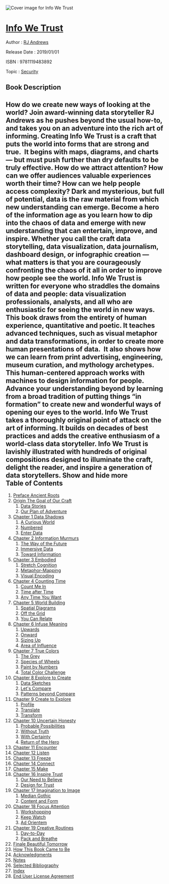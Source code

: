 ![Cover image for Info We Trust](https://imgdetail.ebookreading.net/cover/cover/20200215/EB9781119483892.jpg)

[Info We Trust](https://ebookreading.net/view/book/Info+We+Trust-EB9781119483892_1.html "Info We Trust")
====================================================================================================================

Author : [RJ Andrews](https://ebookreading.net/search/author/RJ+Andrews)

Release Date : 2019/01/01

ISBN : 9781119483892

Topic : [Security](https://ebookreading.net/search/category/security)

Book Description
-----------------

 How do we create new ways of looking at the world? Join award-winning data storyteller RJ Andrews as he pushes beyond the usual how-to, and takes you on an adventure into the rich art of informing.
Creating Info We Trust is a craft that puts the world into forms that are strong and true.  It begins with maps, diagrams, and charts — but must push further than dry defaults to be truly effective. How do we attract attention? How can we offer audiences valuable experiences worth their time? How can we help people access complexity?
Dark and mysterious, but full of potential, data is the raw material from which new understanding can emerge. Become a hero of the information age as you learn how to dip into the chaos of data and emerge with new understanding that can entertain, improve, and inspire. Whether you call the craft data storytelling, data visualization, data journalism, dashboard design, or infographic creation — what matters is that you are courageously confronting the chaos of it all in order to improve how people see the world. Info We Trust is written for everyone who straddles the domains of data and people: data visualization professionals, analysts, and all who are enthusiastic for seeing the world in new ways.
This book draws from the entirety of human experience, quantitative and poetic. It teaches advanced techniques, such as visual metaphor and data transformations, in order to create more human presentations of data.  It also shows how we can learn from print advertising, engineering, museum curation, and mythology archetypes. This human-centered approach works with machines to design information for people. Advance your understanding beyond by learning from a broad tradition of putting things “in formation” to create new and wonderful ways of opening our eyes to the world.
Info We Trust takes a thoroughly original point of attack on the art of informing. It builds on decades of best practices and adds the creative enthusiasm of a world-class data storyteller. Info We Trust is lavishly illustrated with hundreds of original compositions designed to illuminate the craft, delight the reader, and inspire a generation of data storytellers.
        Show and hide more                
Table of Contents
-----------------

1. [Preface Ancient Roots](https://ebookreading.net/view/book/Info+We+Trust-EB9781119483892_9.html)
1. [Origin The Goal of Our Craft](https://ebookreading.net/view/book/Info+We+Trust-EB9781119483892_10.html)
    1. [Data Stories](https://ebookreading.net/view/book/Info+We+Trust-EB9781119483892_10.html#c00-1)
    1. [Our Plan of Adventure](https://ebookreading.net/view/book/Info+We+Trust-EB9781119483892_10.html#c00-2)
1. [Chapter 1 Data Shadows](https://ebookreading.net/view/book/Info+We+Trust-EB9781119483892_11.html)
    1. [A Curious World](https://ebookreading.net/view/book/Info+We+Trust-EB9781119483892_11.html#c01-1)
    1. [Numbered](https://ebookreading.net/view/book/Info+We+Trust-EB9781119483892_11.html#c01-2)
    1. [Enter Data](https://ebookreading.net/view/book/Info+We+Trust-EB9781119483892_11.html#c01-3)
1. [Chapter 2 Information Murmurs](https://ebookreading.net/view/book/Info+We+Trust-EB9781119483892_12.html)
    1. [The Way of the Future](https://ebookreading.net/view/book/Info+We+Trust-EB9781119483892_12.html#c02-1)
    1. [Immersive Data](https://ebookreading.net/view/book/Info+We+Trust-EB9781119483892_12.html#c02-2)
    1. [Toward Information](https://ebookreading.net/view/book/Info+We+Trust-EB9781119483892_12.html#c02-3)
1. [Chapter 3 Embodied](https://ebookreading.net/view/book/Info+We+Trust-EB9781119483892_13.html)
    1. [Stretch Cognition](https://ebookreading.net/view/book/Info+We+Trust-EB9781119483892_13.html#c03-1)
    1. [Metaphor-Mapping](https://ebookreading.net/view/book/Info+We+Trust-EB9781119483892_13.html#c03-2)
    1. [Visual Encoding](https://ebookreading.net/view/book/Info+We+Trust-EB9781119483892_13.html#c03-3)
1. [Chapter 4 Counting Time](https://ebookreading.net/view/book/Info+We+Trust-EB9781119483892_14.html)
    1. [Count Me In](https://ebookreading.net/view/book/Info+We+Trust-EB9781119483892_14.html#c4-1)
    1. [Time after Time](https://ebookreading.net/view/book/Info+We+Trust-EB9781119483892_14.html#c4-2)
    1. [Any Time You Want](https://ebookreading.net/view/book/Info+We+Trust-EB9781119483892_14.html#c04-1)
1. [Chapter 5 World Building](https://ebookreading.net/view/book/Info+We+Trust-EB9781119483892_15.html)
    1. [Spatial Diagrams](https://ebookreading.net/view/book/Info+We+Trust-EB9781119483892_15.html#c05-1)
    1. [Off the Grid](https://ebookreading.net/view/book/Info+We+Trust-EB9781119483892_15.html#c05-2)
    1. [You Can Relate](https://ebookreading.net/view/book/Info+We+Trust-EB9781119483892_15.html#c05-3)
1. [Chapter 6 Infuse Meaning](https://ebookreading.net/view/book/Info+We+Trust-EB9781119483892_16.html)
    1. [Upwards](https://ebookreading.net/view/book/Info+We+Trust-EB9781119483892_16.html#c06-1)
    1. [Onward](https://ebookreading.net/view/book/Info+We+Trust-EB9781119483892_16.html#c06-2)
    1. [Sizing Up](https://ebookreading.net/view/book/Info+We+Trust-EB9781119483892_16.html#c06-3)
    1. [Area of Influence](https://ebookreading.net/view/book/Info+We+Trust-EB9781119483892_16.html#c06-4)
1. [Chapter 7 True Colors](https://ebookreading.net/view/book/Info+We+Trust-EB9781119483892_17.html)
    1. [The Grey](https://ebookreading.net/view/book/Info+We+Trust-EB9781119483892_17.html#c07-1)
    1. [Species of Wheels](https://ebookreading.net/view/book/Info+We+Trust-EB9781119483892_17.html#c07-2)
    1. [Paint by Numbers](https://ebookreading.net/view/book/Info+We+Trust-EB9781119483892_17.html#c07-3)
    1. [Total Color Challenge](https://ebookreading.net/view/book/Info+We+Trust-EB9781119483892_17.html#c07-4)
1. [Chapter 8 Explore to Create](https://ebookreading.net/view/book/Info+We+Trust-EB9781119483892_18.html)
    1. [Data Sketches](https://ebookreading.net/view/book/Info+We+Trust-EB9781119483892_18.html#c08-1)
    1. [Let&#39;s Compare](https://ebookreading.net/view/book/Info+We+Trust-EB9781119483892_18.html#c08-2)
    1. [Patterns beyond Compare](https://ebookreading.net/view/book/Info+We+Trust-EB9781119483892_18.html#c08-3)
1. [Chapter 9 Create to Explore](https://ebookreading.net/view/book/Info+We+Trust-EB9781119483892_19.html)
    1. [Profile](https://ebookreading.net/view/book/Info+We+Trust-EB9781119483892_19.html#c09-1)
    1. [Translate](https://ebookreading.net/view/book/Info+We+Trust-EB9781119483892_19.html#c09-2)
    1. [Transform](https://ebookreading.net/view/book/Info+We+Trust-EB9781119483892_19.html#c09-3)
1. [Chapter 10 Uncertain Honesty](https://ebookreading.net/view/book/Info+We+Trust-EB9781119483892_20.html)
    1. [Probable Possibilities](https://ebookreading.net/view/book/Info+We+Trust-EB9781119483892_20.html#c10-1)
    1. [Without Truth](https://ebookreading.net/view/book/Info+We+Trust-EB9781119483892_20.html#c10-2)
    1. [With Certainty](https://ebookreading.net/view/book/Info+We+Trust-EB9781119483892_20.html#c10-3)
    1. [Return of the Hero](https://ebookreading.net/view/book/Info+We+Trust-EB9781119483892_20.html#c10-4)
1. [Chapter 11 Encounter](https://ebookreading.net/view/book/Info+We+Trust-EB9781119483892_21.html)
1. [Chapter 12 Listen](https://ebookreading.net/view/book/Info+We+Trust-EB9781119483892_22.html)
1. [Chapter 13 Freeze](https://ebookreading.net/view/book/Info+We+Trust-EB9781119483892_23.html)
1. [Chapter 14 Connect](https://ebookreading.net/view/book/Info+We+Trust-EB9781119483892_24.html)
1. [Chapter 15 Make](https://ebookreading.net/view/book/Info+We+Trust-EB9781119483892_25.html)
1. [Chapter 16 Inspire Trust](https://ebookreading.net/view/book/Info+We+Trust-EB9781119483892_26.html)
    1. [Our Need to Believe](https://ebookreading.net/view/book/Info+We+Trust-EB9781119483892_26.html#c16-1)
    1. [Design for Trust](https://ebookreading.net/view/book/Info+We+Trust-EB9781119483892_26.html#c16-2)
1. [Chapter 17 Imagination to Image](https://ebookreading.net/view/book/Info+We+Trust-EB9781119483892_27.html)
    1. [Median Gothic](https://ebookreading.net/view/book/Info+We+Trust-EB9781119483892_27.html#c17-1)
    1. [Content and Form](https://ebookreading.net/view/book/Info+We+Trust-EB9781119483892_27.html#c17-2)
1. [Chapter 18 Focus Attention](https://ebookreading.net/view/book/Info+We+Trust-EB9781119483892_28.html)
    1. [Workshopping](https://ebookreading.net/view/book/Info+We+Trust-EB9781119483892_28.html#c18-2)
    1. [Keep Watch](https://ebookreading.net/view/book/Info+We+Trust-EB9781119483892_28.html#c18-3)
    1. [Ad Orientem](https://ebookreading.net/view/book/Info+We+Trust-EB9781119483892_28.html#c18-4)
1. [Chapter 19 Creative Routines](https://ebookreading.net/view/book/Info+We+Trust-EB9781119483892_29.html)
    1. [Day-to-Day](https://ebookreading.net/view/book/Info+We+Trust-EB9781119483892_29.html#c19-2)
    1. [Pack and Breathe](https://ebookreading.net/view/book/Info+We+Trust-EB9781119483892_29.html#c19-3)
1. [Finale Beautiful Tomorrow](https://ebookreading.net/view/book/Info+We+Trust-EB9781119483892_30.html)
1. [How This Book Came to Be](https://ebookreading.net/view/book/Info+We+Trust-EB9781119483892_33.html)
1. [Acknowledgments](https://ebookreading.net/view/book/Info+We+Trust-EB9781119483892_34.html)
1. [Notes](https://ebookreading.net/view/book/Info+We+Trust-EB9781119483892_35.html)
1. [Selected Bibliography](https://ebookreading.net/view/book/Info+We+Trust-EB9781119483892_36.html)
1. [Index](https://ebookreading.net/view/book/Info+We+Trust-EB9781119483892_37.html)
1. [End User License Agreement](https://ebookreading.net/view/book/Info+We+Trust-EB9781119483892_39.html)
